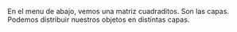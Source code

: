 En el menu de abajo, vemos una matriz cuadraditos. Son las capas. Podemos distribuir nuestros objetos en distintas capas.
